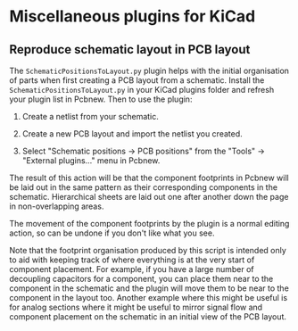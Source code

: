 # Miscellaneous plugins for KiCad

## Reproduce schematic layout in PCB layout

The `SchematicPositionsToLayout.py` plugin helps with the initial
organisation of parts when first creating a PCB layout from a
schematic. Install the `SchematicPositionsToLayout.py` in your KiCad
plugins folder and refresh your plugin list in Pcbnew. Then to use
the plugin:

1. Create a netlist from your schematic.

2. Create a new PCB layout and import the netlist you created.

3. Select "Schematic positions -> PCB positions" from the "Tools" ->
   "External plugins..." menu in Pcbnew.

The result of this action will be that the component footprints in
Pcbnew will be laid out in the same pattern as their corresponding
components in the schematic. Hierarchical sheets are laid out one
after another down the page in non-overlapping areas.

The movement of the component footprints by the plugin is a normal
editing action, so can be undone if you don't like what you see.

Note that the footprint organisation produced by this script is
intended only to aid with keeping track of where everything is at the
very start of component placement. For example, if you have a large
number of decoupling capacitors for a component, you can place them
near to the component in the schematic and the plugin will move them
to be near to the component in the layout too. Another example where
this might be useful is for analog sections where it might be useful
to mirror signal flow and component placement on the schematic in an
initial view of the PCB layout.
